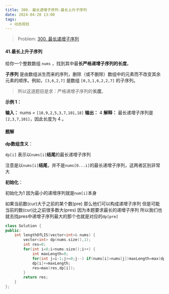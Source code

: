 ```yaml
---
title: 300. 最长递增子序列-最长上升子序列
date: 2024-04-20 13:00
tags:
  - 动态规划
---
```

> Problem: [300. 最长递增子序列](https://leetcode.cn/problems/longest-increasing-subsequence/description/)

#### 41.最长上升子序列

给你一个整数数组 `nums` ，找到其中最**长严格递增子序列的长度**。

**子序列** 是由数组派生而来的序列，删除（或不删除）数组中的元素而不改变其余元素的顺序。例如，`[3,6,2,7]` 是数组 `[0,3,1,6,2,2,7]` 的子序列。

>所以这道题目是求：严格递增子序列的**长度**。

**示例 1：**

**输入：** nums = `[10,9,2,5,3,7,101,18]`
**输出：** 4
**解释：** 最长递增子序列是`[2,3,7,101]`，因此长度为 4 。

#### 题解

**dp数组含义**：

`dp[i]` 表示以`nums[i]`**结尾**的最长递增子序列

注意是以`nums[i]`**结尾**，并不是`nums[0...i]`的最长递增子序列，这两者区别非常大

**初始化**：

初始化为1 因为最小的递增序列就是`num[i]`本身



如果当前数(cur)大于之前的某个数(pre) 那么他们可以构成递增子序列
但是可能当前的数(cur)比之前很多数大(pres)
因为本题要求最长的递增子序列
所以我们也就去找pres中递增子序列最大的那个也就是对应的`dp[pre]`

```cpp
class Solution {
public:
    int lengthOfLIS(vector<int>& nums) {
        vector<int> dp(nums.size(),1);
        int res=0;
        for(int i=0;i<nums.size();i++) {
            int maxLength=0;
            for(int j=i-1;j>=0;j--) if(nums[i]>nums[j])maxLength=max(dp[j],maxLength);
            dp[i]+=maxLength;
            res=max(res,dp[i]);
        }
        return res;
    }
};
